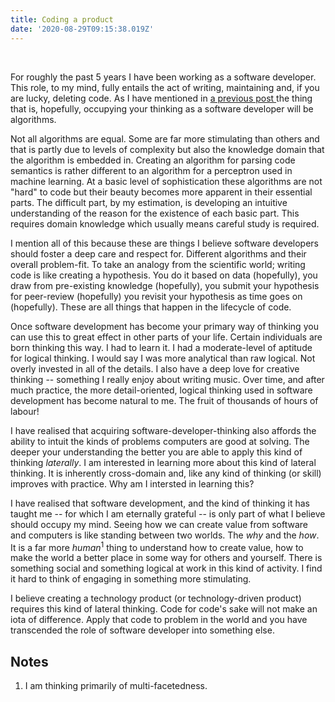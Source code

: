 ```yaml
---
title: Coding a product
date: '2020-08-29T09:15:38.019Z'
---
```


<br />

For roughly the past 5 years I have been working as a software developer. This role, to my mind, fully entails the act of writing, maintaining and, if you are lucky, deleting code. As I have mentioned in <a href=/code/most-important>a previous post </a> the thing that is, hopefully, occupying your thinking as a software developer will be algorithms.

Not all algorithms are equal. Some are far more stimulating than others and that is partly due to levels of complexity but also the knowledge domain that the algorithm is embedded in. Creating an algorithm for parsing code semantics is rather different to an algorithm for a perceptron used in machine learning. At a basic level of sophistication these algorithms are not "hard" to code but their beauty becomes more apparent in their essential parts. The difficult part, by my estimation, is developing an intuitive understanding of the reason for the existence of each basic part. This requires domain knowledge which usually means careful study is required.

I mention all of this because these are things I believe software developers should foster a deep care and respect for. Different algorithms and their overall problem-fit. To take an analogy from the scientific world; writing code is like creating a hypothesis. You do it based on data (hopefully), you draw from pre-existing knowledge (hopefully), you submit your hypothesis for peer-review (hopefully) you revisit your hypothesis as time goes on (hopefully). These are all things that happen in the lifecycle of code.

Once software development has become your primary way of thinking you can use this to great effect in other parts of your life. Certain individuals are born thinking this way. I had to learn it. I had a moderate-level of aptitude for logical thinking. I would say I was more analytical than raw logical. Not overly invested in all of the details. I also have a deep love for creative thinking -- something I really enjoy about writing music. Over time, and after much practice, the more detail-oriented, logical thinking used in software development has become natural to me. The fruit of thousands of hours of labour!

I have realised that acquiring software-developer-thinking also affords the ability to intuit the kinds of problems computers are good at solving. The deeper your understanding the better you are able to apply this kind of thinking _laterally_. I am interested in learning more about this kind of lateral thinking. It is inherently cross-domain and, like any kind of thinking (or skill) improves with practice. Why am I intersted in learning this?

I have realised that software development, and the kind of thinking it has taught me -- for which I am eternally grateful -- is only part of what I believe should occupy my mind. Seeing how we can create value from software and computers is like standing between two worlds. The _why_ and the _how_. It is a far more _human_<sup>1</sup> thing to understand how to create value, how to make the world a better place in some way for others and yourself. There is something social and something logical at work in this kind of activity. I find it hard to think of engaging in something more stimulating.

I believe creating a technology product (or technology-driven product) requires this kind of lateral thinking. Code for code's sake will not make an iota of difference. Apply that code to problem in the world and you have transcended the role of software developer into something else.

## Notes

1. I am thinking primarily of multi-facetedness.
